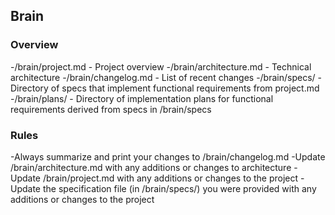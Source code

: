 ## Brain

### Overview
-/brain/project.md - Project overview
-/brain/architecture.md - Technical architecture
-/brain/changelog.md - List of recent changes
-/brain/specs/ - Directory of specs that implement functional requirements from project.md
-/brain/plans/ - Directory of implementation plans for functional requirements derived from specs in /brain/specs

### Rules
-Always summarize and print your changes to /brain/changelog.md
-Update /brain/architecture.md with any additions or changes to architecture
-Update /brain/project.md with any additions or changes to the project
-Update the specification file (in /brain/specs/) you were provided with any additions or changes to the project